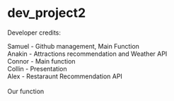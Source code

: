 # dev_project2

Developer credits:

Samuel - Github management, Main Function<br>
Anakin - Attractions recommendation and Weather API<br>
Connor - Main function<br>
Collin - Presentation<br>
Alex - Restaraunt Recommendation API<br>
<br>
Our function 
